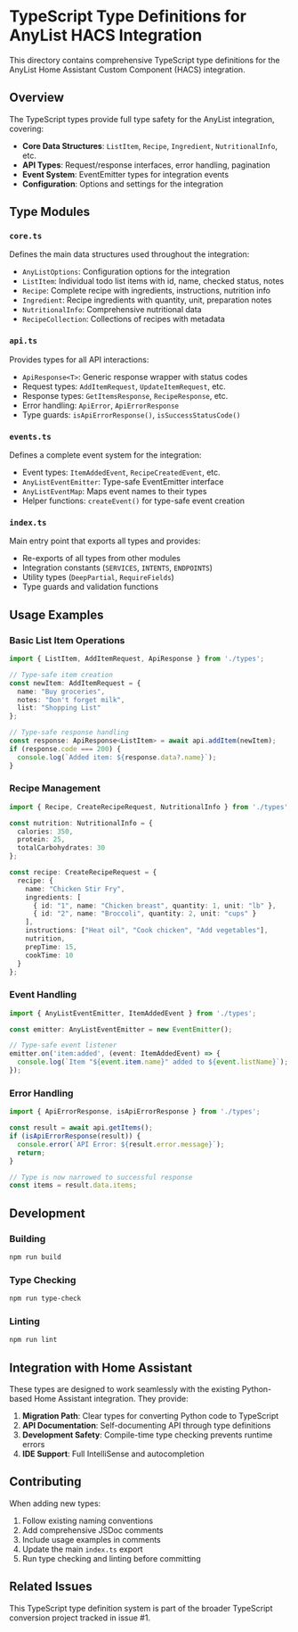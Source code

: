 # TypeScript Type Definitions for AnyList HACS Integration

This directory contains comprehensive TypeScript type definitions for the AnyList Home Assistant Custom Component (HACS) integration.

## Overview

The TypeScript types provide full type safety for the AnyList integration, covering:

- **Core Data Structures**: `ListItem`, `Recipe`, `Ingredient`, `NutritionalInfo`, etc.
- **API Types**: Request/response interfaces, error handling, pagination
- **Event System**: EventEmitter types for integration events
- **Configuration**: Options and settings for the integration

## Type Modules

### `core.ts`
Defines the main data structures used throughout the integration:

- `AnyListOptions`: Configuration options for the integration
- `ListItem`: Individual todo list items with id, name, checked status, notes
- `Recipe`: Complete recipe with ingredients, instructions, nutrition info
- `Ingredient`: Recipe ingredients with quantity, unit, preparation notes
- `NutritionalInfo`: Comprehensive nutritional data
- `RecipeCollection`: Collections of recipes with metadata

### `api.ts`
Provides types for all API interactions:

- `ApiResponse<T>`: Generic response wrapper with status codes
- Request types: `AddItemRequest`, `UpdateItemRequest`, etc.
- Response types: `GetItemsResponse`, `RecipeResponse`, etc.
- Error handling: `ApiError`, `ApiErrorResponse`
- Type guards: `isApiErrorResponse()`, `isSuccessStatusCode()`

### `events.ts`
Defines a complete event system for the integration:

- Event types: `ItemAddedEvent`, `RecipeCreatedEvent`, etc.
- `AnyListEventEmitter`: Type-safe EventEmitter interface
- `AnyListEventMap`: Maps event names to their types
- Helper functions: `createEvent()` for type-safe event creation

### `index.ts`
Main entry point that exports all types and provides:

- Re-exports of all types from other modules
- Integration constants (`SERVICES`, `INTENTS`, `ENDPOINTS`)
- Utility types (`DeepPartial`, `RequireFields`)
- Type guards and validation functions

## Usage Examples

### Basic List Item Operations

```typescript
import { ListItem, AddItemRequest, ApiResponse } from './types';

// Type-safe item creation
const newItem: AddItemRequest = {
  name: "Buy groceries",
  notes: "Don't forget milk",
  list: "Shopping List"
};

// Type-safe response handling
const response: ApiResponse<ListItem> = await api.addItem(newItem);
if (response.code === 200) {
  console.log(`Added item: ${response.data?.name}`);
}
```

### Recipe Management

```typescript
import { Recipe, CreateRecipeRequest, NutritionalInfo } from './types';

const nutrition: NutritionalInfo = {
  calories: 350,
  protein: 25,
  totalCarbohydrates: 30
};

const recipe: CreateRecipeRequest = {
  recipe: {
    name: "Chicken Stir Fry",
    ingredients: [
      { id: "1", name: "Chicken breast", quantity: 1, unit: "lb" },
      { id: "2", name: "Broccoli", quantity: 2, unit: "cups" }
    ],
    instructions: ["Heat oil", "Cook chicken", "Add vegetables"],
    nutrition,
    prepTime: 15,
    cookTime: 10
  }
};
```

### Event Handling

```typescript
import { AnyListEventEmitter, ItemAddedEvent } from './types';

const emitter: AnyListEventEmitter = new EventEmitter();

// Type-safe event listener
emitter.on('item:added', (event: ItemAddedEvent) => {
  console.log(`Item "${event.item.name}" added to ${event.listName}`);
});
```

### Error Handling

```typescript
import { ApiErrorResponse, isApiErrorResponse } from './types';

const result = await api.getItems();
if (isApiErrorResponse(result)) {
  console.error(`API Error: ${result.error.message}`);
  return;
}

// Type is now narrowed to successful response
const items = result.data.items;
```

## Development

### Building

```bash
npm run build
```

### Type Checking

```bash
npm run type-check
```

### Linting

```bash
npm run lint
```

## Integration with Home Assistant

These types are designed to work seamlessly with the existing Python-based Home Assistant integration. They provide:

1. **Migration Path**: Clear types for converting Python code to TypeScript
2. **API Documentation**: Self-documenting API through type definitions  
3. **Development Safety**: Compile-time type checking prevents runtime errors
4. **IDE Support**: Full IntelliSense and autocompletion

## Contributing

When adding new types:

1. Follow existing naming conventions
2. Add comprehensive JSDoc comments
3. Include usage examples in comments
4. Update the main `index.ts` export
5. Run type checking and linting before committing

## Related Issues

This TypeScript type definition system is part of the broader TypeScript conversion project tracked in issue #1.
